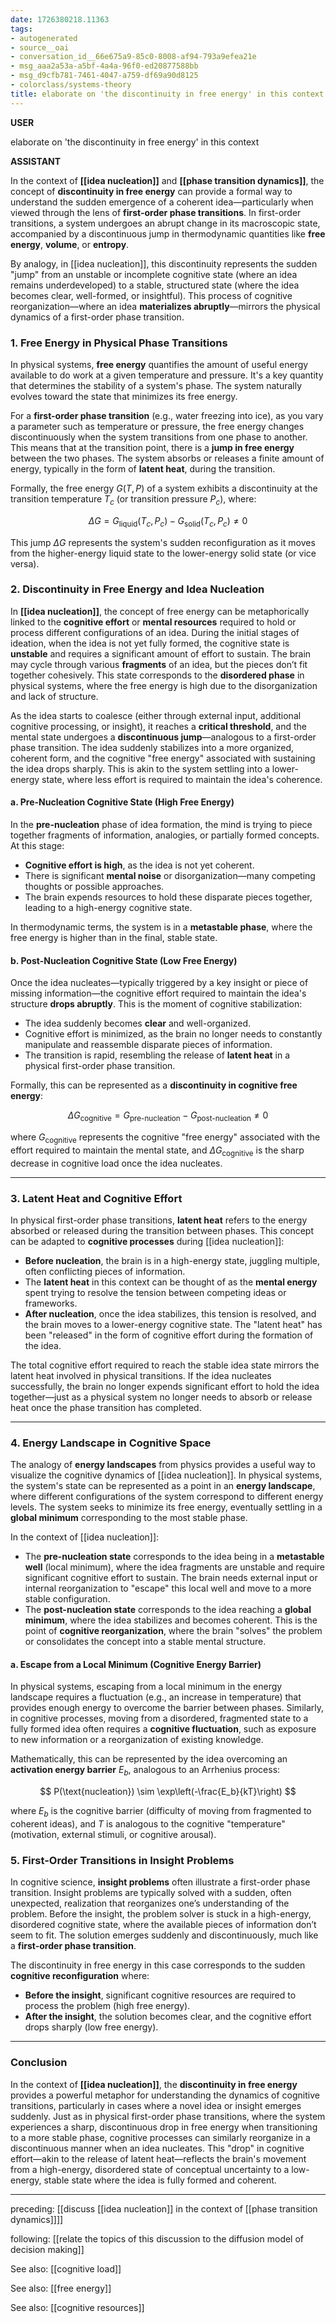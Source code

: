```yaml
---
date: 1726380218.11363
tags:
- autogenerated
- source__oai
- conversation_id__66e675a9-85c0-8008-af94-793a9efea21e
- msg_aaa2a53a-a5bf-4a4a-96f0-ed20877588bb
- msg_d9cfb781-7461-4047-a759-df69a90d8125
- colorclass/systems-theory
title: elaborate on 'the discontinuity in free energy' in this context
---
```


**USER**

elaborate on 'the discontinuity in free energy' in this context


**ASSISTANT**

In the context of **[[idea nucleation]]** and **[[phase transition dynamics]]**, the concept of **discontinuity in free energy** can provide a formal way to understand the sudden emergence of a coherent idea—particularly when viewed through the lens of **first-order phase transitions**. In first-order transitions, a system undergoes an abrupt change in its macroscopic state, accompanied by a discontinuous jump in thermodynamic quantities like **free energy**, **volume**, or **entropy**. 

By analogy, in [[idea nucleation]], this discontinuity represents the sudden "jump" from an unstable or incomplete cognitive state (where an idea remains underdeveloped) to a stable, structured state (where the idea becomes clear, well-formed, or insightful). This process of cognitive reorganization—where an idea **materializes abruptly**—mirrors the physical dynamics of a first-order phase transition.

### 1. **Free Energy in Physical Phase Transitions**

In physical systems, **free energy** quantifies the amount of useful energy available to do work at a given temperature and pressure. It's a key quantity that determines the stability of a system's phase. The system naturally evolves toward the state that minimizes its free energy.

For a **first-order phase transition** (e.g., water freezing into ice), as you vary a parameter such as temperature or pressure, the free energy changes discontinuously when the system transitions from one phase to another. This means that at the transition point, there is a **jump in free energy** between the two phases. The system absorbs or releases a finite amount of energy, typically in the form of **latent heat**, during the transition.

Formally, the free energy $G(T, P)$ of a system exhibits a discontinuity at the transition temperature $T_c$ (or transition pressure $P_c$), where:

$$
\Delta G = G_{\text{liquid}}(T_c, P_c) - G_{\text{solid}}(T_c, P_c) \neq 0
$$

This jump $\Delta G$ represents the system's sudden reconfiguration as it moves from the higher-energy liquid state to the lower-energy solid state (or vice versa).

### 2. **Discontinuity in Free Energy and Idea Nucleation**

In **[[idea nucleation]]**, the concept of free energy can be metaphorically linked to the **cognitive effort** or **mental resources** required to hold or process different configurations of an idea. During the initial stages of ideation, when the idea is not yet fully formed, the cognitive state is **unstable** and requires a significant amount of effort to sustain. The brain may cycle through various **fragments** of an idea, but the pieces don’t fit together cohesively. This state corresponds to the **disordered phase** in physical systems, where the free energy is high due to the disorganization and lack of structure.

As the idea starts to coalesce (either through external input, additional cognitive processing, or insight), it reaches a **critical threshold**, and the mental state undergoes a **discontinuous jump**—analogous to a first-order phase transition. The idea suddenly stabilizes into a more organized, coherent form, and the cognitive "free energy" associated with sustaining the idea drops sharply. This is akin to the system settling into a lower-energy state, where less effort is required to maintain the idea's coherence.

#### a. **Pre-Nucleation Cognitive State (High Free Energy)**

In the **pre-nucleation** phase of idea formation, the mind is trying to piece together fragments of information, analogies, or partially formed concepts. At this stage:
- **Cognitive effort is high**, as the idea is not yet coherent.
- There is significant **mental noise** or disorganization—many competing thoughts or possible approaches.
- The brain expends resources to hold these disparate pieces together, leading to a high-energy cognitive state.

In thermodynamic terms, the system is in a **metastable phase**, where the free energy is higher than in the final, stable state.

#### b. **Post-Nucleation Cognitive State (Low Free Energy)**

Once the idea nucleates—typically triggered by a key insight or piece of missing information—the cognitive effort required to maintain the idea's structure **drops abruptly**. This is the moment of cognitive stabilization:
- The idea suddenly becomes **clear** and well-organized.
- Cognitive effort is minimized, as the brain no longer needs to constantly manipulate and reassemble disparate pieces of information.
- The transition is rapid, resembling the release of **latent heat** in a physical first-order phase transition.

Formally, this can be represented as a **discontinuity in cognitive free energy**:

$$
\Delta G_{\text{cognitive}} = G_{\text{pre-nucleation}} - G_{\text{post-nucleation}} \neq 0
$$

where $G_{\text{cognitive}}$ represents the cognitive "free energy" associated with the effort required to maintain the mental state, and $\Delta G_{\text{cognitive}}$ is the sharp decrease in cognitive load once the idea nucleates.

---

### 3. **Latent Heat and Cognitive Effort**

In physical first-order phase transitions, **latent heat** refers to the energy absorbed or released during the transition between phases. This concept can be adapted to **cognitive processes** during [[idea nucleation]]:

- **Before nucleation**, the brain is in a high-energy state, juggling multiple, often conflicting pieces of information.
- The **latent heat** in this context can be thought of as the **mental energy** spent trying to resolve the tension between competing ideas or frameworks.
- **After nucleation**, once the idea stabilizes, this tension is resolved, and the brain moves to a lower-energy cognitive state. The "latent heat" has been "released" in the form of cognitive effort during the formation of the idea.

The total cognitive effort required to reach the stable idea state mirrors the latent heat involved in physical transitions. If the idea nucleates successfully, the brain no longer expends significant effort to hold the idea together—just as a physical system no longer needs to absorb or release heat once the phase transition has completed.

---

### 4. **Energy Landscape in Cognitive Space**

The analogy of **energy landscapes** from physics provides a useful way to visualize the cognitive dynamics of [[idea nucleation]]. In physical systems, the system's state can be represented as a point in an **energy landscape**, where different configurations of the system correspond to different energy levels. The system seeks to minimize its free energy, eventually settling in a **global minimum** corresponding to the most stable phase.

In the context of [[idea nucleation]]:
- The **pre-nucleation state** corresponds to the idea being in a **metastable well** (local minimum), where the idea fragments are unstable and require significant cognitive effort to sustain. The brain needs external input or internal reorganization to "escape" this local well and move to a more stable configuration.
- The **post-nucleation state** corresponds to the idea reaching a **global minimum**, where the idea stabilizes and becomes coherent. This is the point of **cognitive reorganization**, where the brain "solves" the problem or consolidates the concept into a stable mental structure.

#### a. **Escape from a Local Minimum (Cognitive Energy Barrier)**
In physical systems, escaping from a local minimum in the energy landscape requires a fluctuation (e.g., an increase in temperature) that provides enough energy to overcome the barrier between phases. Similarly, in cognitive processes, moving from a disordered, fragmented state to a fully formed idea often requires a **cognitive fluctuation**, such as exposure to new information or a reorganization of existing knowledge.

Mathematically, this can be represented by the idea overcoming an **activation energy barrier** $E_b$, analogous to an Arrhenius process:

$$
P(\text{nucleation}) \sim \exp\left(-\frac{E_b}{kT}\right)
$$

where $E_b$ is the cognitive barrier (difficulty of moving from fragmented to coherent ideas), and $T$ is analogous to the cognitive "temperature" (motivation, external stimuli, or cognitive arousal).

### 5. **First-Order Transitions in Insight Problems**

In cognitive science, **insight problems** often illustrate a first-order phase transition. Insight problems are typically solved with a sudden, often unexpected, realization that reorganizes one’s understanding of the problem. Before the insight, the problem solver is stuck in a high-energy, disordered cognitive state, where the available pieces of information don’t seem to fit. The solution emerges suddenly and discontinuously, much like a **first-order phase transition**.

The discontinuity in free energy in this case corresponds to the sudden **cognitive reconfiguration** where:
- **Before the insight**, significant cognitive resources are required to process the problem (high free energy).
- **After the insight**, the solution becomes clear, and the cognitive effort drops sharply (low free energy).

---

### Conclusion

In the context of **[[idea nucleation]]**, the **discontinuity in free energy** provides a powerful metaphor for understanding the dynamics of cognitive transitions, particularly in cases where a novel idea or insight emerges suddenly. Just as in physical first-order phase transitions, where the system experiences a sharp, discontinuous drop in free energy when transitioning to a more stable phase, cognitive processes can similarly reorganize in a discontinuous manner when an idea nucleates. This "drop" in cognitive effort—akin to the release of latent heat—reflects the brain's movement from a high-energy, disordered state of conceptual uncertainty to a low-energy, stable state where the idea is fully formed and coherent.


---

preceding: [[discuss [[idea nucleation]] in the context of [[phase transition dynamics]]]]  


following: [[relate the topics of this discussion to the diffusion model of decision making]]

See also: [[cognitive load]]


See also: [[free energy]]


See also: [[cognitive resources]]